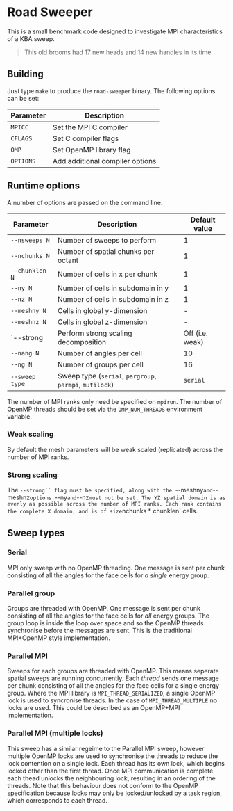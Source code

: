 Road Sweeper
============

This is a small benchmark code designed to investigate MPI characteristics of a KBA sweep.

> This old brooms had 17 new heads and 14 new handles in its time.

## Building
Just type `make` to produce the `road-sweeper` binary.
The following options can be set:

| Parameter  | Description                     |
|------------|---------------------------------|
| `MPICC`    | Set the MPI C compiler          |
| `CFLAGS`   | Set C compiler flags            |
| `OMP`      | Set OpenMP library flag         |
| `OPTIONS`  | Add additional compiler options |

## Runtime options
A number of options are passed on the command line.

| Parameter      | Description                                             | Default value   |
|----------------|---------------------------------------------------------|-----------------|
| `--nsweeps N`  | Number of sweeps to perform                             | 1               |
| `--nchunks N`  | Number of spatial chunks per octant                     | 1               |
| `--chunklen N` | Number of cells in x per chunk                          | 1               |
| `--ny N`       | Number of cells in subdomain in y                       | 1               |
| `--nz N`       | Number of cells in subdomain in z                       | 1               |
| `--meshny N`   | Cells in global y-dimension                             | -               |
| `--meshnz N`   | Cells in global z-dimension                             | -               |
| `--strong      | Perform strong scaling decomposition                    | Off (i.e. weak) |
| `--nang N`     | Number of angles per cell                               | 10              |
| `--ng N`       | Number of groups per cell                               | 16              |
| `--sweep type` | Sweep type (`serial`, `pargroup`, `parmpi`, `mutilock`) | `serial`        |

The number of MPI ranks only need be specified on `mpirun`.
The number of OpenMP threads should be set via the `OMP_NUM_THREADS` environment variable.

### Weak scaling
By default the mesh parameters will be weak scaled (replicated) across the number of MPI ranks.

### Strong scaling
The `--strong`` flag must be specified, along with the `--meshny` and `--meshnz` options.
`--ny` and `--nz` must not be set.
The YZ spatial domain is as evenly as possible across the number of MPI ranks.
Each rank contains the complete X domain, and is of size `nchunks * chunklen` cells.

## Sweep types
### Serial
MPI only sweep with no OpenMP threading.
One message is sent per chunk consisting of all the angles for the face cells for *a single* energy group.

### Parallel group
Groups are threaded with OpenMP.
One message is sent per chunk consisting of all the angles for the face cells for *all* energy groups.
The group loop is inside the loop over space and so the OpenMP threads synchronise before the messages are sent.
This is the traditional MPI+OpenMP style implementation.

### Parallel MPI
Sweeps for each groups are threaded with OpenMP.
This means seperate spatial sweeps are running concurrently.
Each *thread* sends one message per chunk consisting of all the angles for the face cells for a single energy group.
Where the MPI library is `MPI_THREAD_SERIALIZED`, a single OpenMP lock is used to syncronise threads.
In the case of `MPI_THREAD_MULTIPLE` no locks are used.
This could be described as an OpenMP+MPI implementation.

### Parallel MPI (multiple locks)
This sweep has a similar regeime to the Parallel MPI sweep, however multiple OpenMP locks are used to synchronise the threads to reduce the lock contention on a single lock.
Each thread has its own lock, which begins locked other than the first thread.
Once MPI communication is complete each thead unlocks the neighbouring lock, resulting in an ordering of the threads.
Note that this behaviour does not conform to the OpenMP specification because locks may only be locked/unlocked by a task region, which corresponds to each thread.

